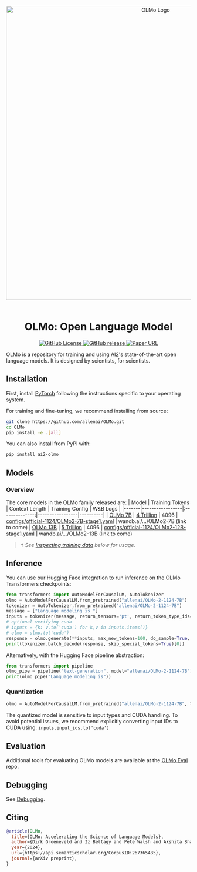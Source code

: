 <div align="center">
  <!-- <img src="https://github.com/allenai/OLMo/assets/8812459/774ac485-a535-4768-8f7c-db7be20f5cc3" width="300"/> -->
  <img src="https://allenai.org/olmo/olmo-7b-animation.gif" alt="OLMo Logo" width="800" style="margin-left:'auto' margin-right:'auto' display:'block'"/>
  <br>
  <br>
  <h1>OLMo: Open Language Model</h1>
</div>
<p align="center">
  <a href="https://github.com/allenai/OLMo/blob/main/LICENSE">
    <img alt="GitHub License" src="https://img.shields.io/github/license/allenai/OLMo">
  </a>
  <a href="https://github.com/allenai/OLMo/releases">
    <img alt="GitHub release" src="https://img.shields.io/github/release/allenai/OLMo.svg">
  </a>
  <a href="https://arxiv.org/pdf/2402.00838.pdf">
    <img alt="Paper URL" src="https://img.shields.io/badge/arxiv-2402.00838-blue">
  </a>
</p>

OLMo is a repository for training and using AI2's state-of-the-art open language models. It is designed by scientists, for scientists.

## Installation

First, install [PyTorch](https://pytorch.org) following the instructions specific to your operating system.

For training and fine-tuning, we recommend installing from source:

```bash
git clone https://github.com/allenai/OLMo.git
cd OLMo
pip install -e .[all]
```
You can also install from PyPI with:
```bash
pip install ai2-olmo
```

## Models

### Overview

The core models in the OLMo family released are: 
| Model | Training Tokens | Context Length | Training Config | W&B Logs |
|-------|-----------------|:--------------:|-----------------|----------|
| [OLMo 7B](https://huggingface.co/allenai/OLMo-2-1124-7B) | [4 Trillion](https://huggingface.co/datasets/allenai/olmo-mix-1124) | 4096 | [configs/official-1124/OLMo2-7B-stage1.yaml](https://github.com/allenai/OLMo/blob/main/configs/official-1124/OLMo2-7B-stage1.yaml) | wandb.ai/…/OLMo2-7B (link to come)
| [OLMo 13B](https://huggingface.co/allenai/OLMo-2-1124-13B) | [5 Trillion](https://huggingface.co/datasets/allenai/olmo-mix-1124)  | 4096 | [configs/official-1124/OLMo2-12B-stage1.yaml](https://github.com/allenai/OLMo/blob/main/configs/official-1124/OLMo2-13B-stage1.yaml) | wandb.ai/…/OLMo2-13B (link to come)

> ☨ *See [Inspecting training data](#inspecting-training-data) below for usage.*

## Inference

You can use our Hugging Face integration to run inference on the OLMo Transformers checkpoints:

```python
from transformers import AutoModelForCausalLM, AutoTokenizer
olmo = AutoModelForCausalLM.from_pretrained("allenai/OLMo-2-1124-7B")
tokenizer = AutoTokenizer.from_pretrained("allenai/OLMo-2-1124-7B")
message = ["Language modeling is "]
inputs = tokenizer(message, return_tensors='pt', return_token_type_ids=False)
# optional verifying cuda
# inputs = {k: v.to('cuda') for k,v in inputs.items()}
# olmo = olmo.to('cuda')
response = olmo.generate(**inputs, max_new_tokens=100, do_sample=True, top_k=50, top_p=0.95)
print(tokenizer.batch_decode(response, skip_special_tokens=True)[0])
```

Alternatively, with the Hugging Face pipeline abstraction:

```python
from transformers import pipeline
olmo_pipe = pipeline("text-generation", model="allenai/OLMo-2-1124-7B")
print(olmo_pipe("Language modeling is"))
```

### Quantization

```python
olmo = AutoModelForCausalLM.from_pretrained("allenai/OLMo-2-1124-7B", torch_dtype=torch.float16, load_in_8bit=True)  # requires bitsandbytes
```

The quantized model is sensitive to input types and CUDA handling. To avoid potential issues, we recommend explicitly converting input IDs to CUDA using: `inputs.input_ids.to('cuda')`

## Evaluation

Additional tools for evaluating OLMo models are available at the [OLMo Eval](https://github.com/allenai/ai2-olmo-eval) repo.

## Debugging

See [Debugging](https://github.com/allenai/OLMo/blob/main/docs/NOTES.md#debugging).

## Citing

```bibtex
@article{OLMo,
  title={OLMo: Accelerating the Science of Language Models},
  author={Dirk Groeneveld and Iz Beltagy and Pete Walsh and Akshita Bhagia and Rodney Kinney and Oyvind Tafjord and A. Jha and Hamish Ivison and Ian Magnusson and Yizhong Wang and Shane Arora and David Atkinson and Russell Authur and Khyathi Raghavi Chandu and Arman Cohan and Jennifer Dumas and Yanai Elazar and Yuling Gu and Jack Hessel and Tushar Khot and William Merrill and Jacob Daniel Morrison and Niklas Muennighoff and Aakanksha Naik and Crystal Nam and Matthew E. Peters and Valentina Pyatkin and Abhilasha Ravichander and Dustin Schwenk and Saurabh Shah and Will Smith and Emma Strubell and Nishant Subramani and Mitchell Wortsman and Pradeep Dasigi and Nathan Lambert and Kyle Richardson and Luke Zettlemoyer and Jesse Dodge and Kyle Lo and Luca Soldaini and Noah A. Smith and Hanna Hajishirzi},
  year={2024},
  url={https://api.semanticscholar.org/CorpusID:267365485},
  journal={arXiv preprint},
}
```
